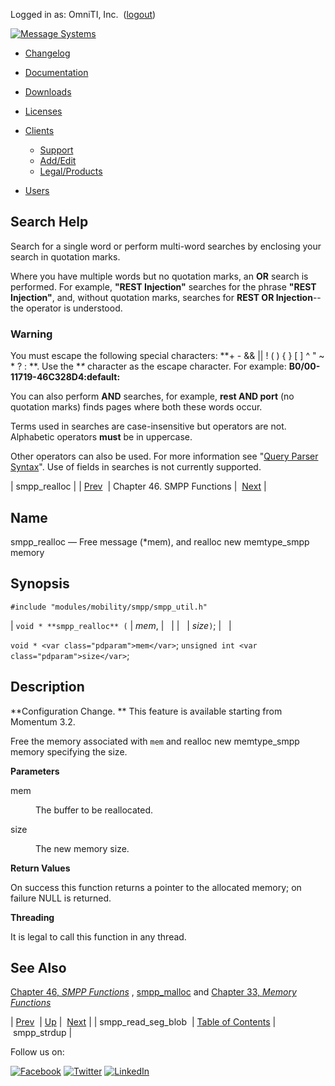 Logged in as: OmniTI, Inc.  ([logout](https://support.messagesystems.com/logout.php))

[![Message Systems](https://support.messagesystems.com/images/ms-white205.png)](https://support.messagesystems.com/start.php) 

*   [Changelog](https://support.messagesystems.com/start.php?show=changelog)
*   [Documentation](https://support.messagesystems.com/docs/)
*   [Downloads](https://support.messagesystems.com/start.php)

*   [Licenses](https://support.messagesystems.com/license_summary.php)
*   <a href="">Clients</a>
    *   [Support](https://support.messagesystems.com/cs.php)
    *   [Add/Edit](https://support.messagesystems.com/edit_client.php)
    *   [Legal/Products](https://support.messagesystems.com/edit_products.php)
*   [Users](https://support.messagesystems.com/edit_customer.php)

## Search Help

Search for a single word or perform multi-word searches by enclosing your search in quotation marks.

Where you have multiple words but no quotation marks, an **OR** search is performed. For example, **"REST Injection"** searches for the phrase **"REST Injection"**, and, without quotation marks, searches for **REST OR Injection**--the operator is understood.

### Warning

You must escape the following special characters: **+ - && || ! ( ) { } [ ] ^ " ~ * ? : \**. Use the **\** character as the escape character. For example: **B0/00-11719-46C328D4\:default\:**

You can also perform **AND** searches, for example, **rest AND port** (no quotation marks) finds pages where both these words occur.

Terms used in searches are case-insensitive but operators are not. Alphabetic operators **must** be in uppercase.

Other operators can also be used. For more information see "[Query Parser Syntax](https://lucene.apache.org/core/old_versioned_docs/versions/3_0_0/queryparsersyntax.html)". Use of fields in searches is not currently supported.

| smpp_realloc |
| [Prev](apis.smpp_read_seg_blob.php)  | Chapter 46. SMPP Functions |  [Next](apis.smpp_strdup.php) |

<a name="apis.smpp_realloc"></a>
## Name

smpp_realloc — Free message (*mem), and realloc new memtype_smpp memory

## Synopsis

`#include "modules/mobility/smpp/smpp_util.h"`

| `void * **smpp_realloc** (` | <var class="pdparam">mem</var>, |   |
|   | <var class="pdparam">size</var>`)`; |   |

`void * <var class="pdparam">mem</var>`;
`unsigned int <var class="pdparam">size</var>`;<a name="idp34045456"></a>
## Description

**Configuration Change. ** This feature is available starting from Momentum 3.2.

Free the memory associated with `mem` and realloc new memtype_smpp memory specifying the size.

**Parameters**

<dl class="variablelist">

<dt>mem</dt>

<dd>

The buffer to be reallocated.

</dd>

<dt>size</dt>

<dd>

The new memory size.

</dd>

</dl>

**Return Values**

On success this function returns a pointer to the allocated memory; on failure NULL is returned.

**Threading**

It is legal to call this function in any thread.

<a name="idp34055472"></a>
## See Also

[Chapter 46, *SMPP Functions*](smpp.php "Chapter 46. SMPP Functions") , [smpp_malloc](apis.smpp_malloc.php "smpp_malloc") and [Chapter 33, *Memory Functions*](memory.php "Chapter 33. Memory Functions") 

| [Prev](apis.smpp_read_seg_blob.php)  | [Up](smpp.php) |  [Next](apis.smpp_strdup.php) |
| smpp_read_seg_blob  | [Table of Contents](index.php) |  smpp_strdup |

Follow us on:

[![Facebook](https://support.messagesystems.com/images/icon-facebook.png)](http://www.facebook.com/messagesystems) [![Twitter](https://support.messagesystems.com/images/icon-twitter.png)](http://twitter.com/#!/MessageSystems) [![LinkedIn](https://support.messagesystems.com/images/icon-linkedin.png)](http://www.linkedin.com/company/message-systems)